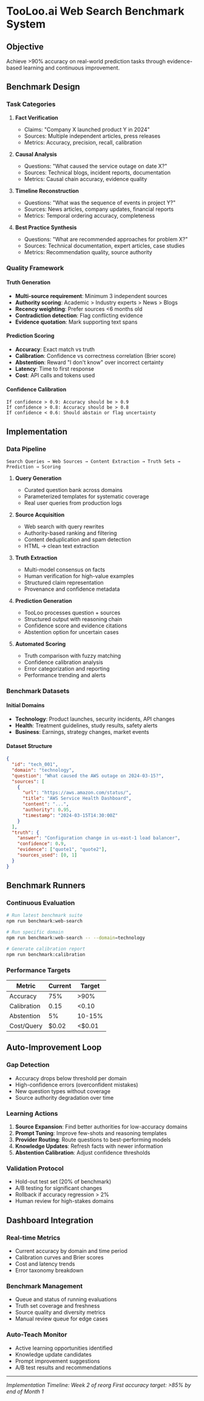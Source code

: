 # TooLoo.ai Web Search Benchmark System

## Objective

Achieve >90% accuracy on real-world prediction tasks through evidence-based learning and continuous improvement.

## Benchmark Design

### Task Categories

1. **Fact Verification**
   - Claims: "Company X launched product Y in 2024"
   - Sources: Multiple independent articles, press releases
   - Metrics: Accuracy, precision, recall, calibration

2. **Causal Analysis**
   - Questions: "What caused the service outage on date X?"
   - Sources: Technical blogs, incident reports, documentation
   - Metrics: Causal chain accuracy, evidence quality

3. **Timeline Reconstruction**
   - Questions: "What was the sequence of events in project Y?"
   - Sources: News articles, company updates, financial reports
   - Metrics: Temporal ordering accuracy, completeness

4. **Best Practice Synthesis**
   - Questions: "What are recommended approaches for problem X?"
   - Sources: Technical documentation, expert articles, case studies
   - Metrics: Recommendation quality, source authority

### Quality Framework

#### Truth Generation
- **Multi-source requirement**: Minimum 3 independent sources
- **Authority scoring**: Academic > Industry experts > News > Blogs
- **Recency weighting**: Prefer sources <6 months old
- **Contradiction detection**: Flag conflicting evidence
- **Evidence quotation**: Mark supporting text spans

#### Prediction Scoring
- **Accuracy**: Exact match vs truth
- **Calibration**: Confidence vs correctness correlation (Brier score)
- **Abstention**: Reward "I don't know" over incorrect certainty
- **Latency**: Time to first response
- **Cost**: API calls and tokens used

#### Confidence Calibration
```
If confidence > 0.9: Accuracy should be > 0.9
If confidence > 0.8: Accuracy should be > 0.8
If confidence < 0.6: Should abstain or flag uncertainty
```

## Implementation

### Data Pipeline

```
Search Queries → Web Sources → Content Extraction → Truth Sets → Prediction → Scoring
```

1. **Query Generation**
   - Curated question bank across domains
   - Parameterized templates for systematic coverage
   - Real user queries from production logs

2. **Source Acquisition**
   - Web search with query rewrites
   - Authority-based ranking and filtering
   - Content deduplication and spam detection
   - HTML → clean text extraction

3. **Truth Extraction**
   - Multi-model consensus on facts
   - Human verification for high-value examples
   - Structured claim representation
   - Provenance and confidence metadata

4. **Prediction Generation**
   - TooLoo processes question + sources
   - Structured output with reasoning chain
   - Confidence score and evidence citations
   - Abstention option for uncertain cases

5. **Automated Scoring**
   - Truth comparison with fuzzy matching
   - Confidence calibration analysis
   - Error categorization and reporting
   - Performance trending and alerts

### Benchmark Datasets

#### Initial Domains
- **Technology**: Product launches, security incidents, API changes
- **Health**: Treatment guidelines, study results, safety alerts  
- **Business**: Earnings, strategy changes, market events

#### Dataset Structure
```json
{
  "id": "tech_001",
  "domain": "technology",
  "question": "What caused the AWS outage on 2024-03-15?",
  "sources": [
    {
      "url": "https://aws.amazon.com/status/",
      "title": "AWS Service Health Dashboard",
      "content": "...",
      "authority": 0.95,
      "timestamp": "2024-03-15T14:30:00Z"
    }
  ],
  "truth": {
    "answer": "Configuration change in us-east-1 load balancer",
    "confidence": 0.9,
    "evidence": ["quote1", "quote2"],
    "sources_used": [0, 1]
  }
}
```

## Benchmark Runners

### Continuous Evaluation
```bash
# Run latest benchmark suite
npm run benchmark:web-search

# Run specific domain
npm run benchmark:web-search -- --domain=technology

# Generate calibration report
npm run benchmark:calibration
```

### Performance Targets

| Metric | Current | Target | 
|--------|---------|--------|
| Accuracy | 75% | >90% |
| Calibration | 0.15 | <0.10 |
| Abstention | 5% | 10-15% |
| Cost/Query | $0.02 | <$0.01 |

## Auto-Improvement Loop

### Gap Detection
- Accuracy drops below threshold per domain
- High-confidence errors (overconfident mistakes)
- New question types without coverage
- Source authority degradation over time

### Learning Actions
1. **Source Expansion**: Find better authorities for low-accuracy domains
2. **Prompt Tuning**: Improve few-shots and reasoning templates  
3. **Provider Routing**: Route questions to best-performing models
4. **Knowledge Updates**: Refresh facts with newer information
5. **Abstention Calibration**: Adjust confidence thresholds

### Validation Protocol
- Hold-out test set (20% of benchmark)
- A/B testing for significant changes
- Rollback if accuracy regression > 2%
- Human review for high-stakes domains

## Dashboard Integration

### Real-time Metrics
- Current accuracy by domain and time period
- Calibration curves and Brier scores
- Cost and latency trends
- Error taxonomy breakdown

### Benchmark Management
- Queue and status of running evaluations
- Truth set coverage and freshness
- Source quality and diversity metrics
- Manual review queue for edge cases

### Auto-Teach Monitor
- Active learning opportunities identified
- Knowledge update candidates
- Prompt improvement suggestions
- A/B test results and recommendations

---

*Implementation Timeline: Week 2 of reorg*
*First accuracy target: >85% by end of Month 1*